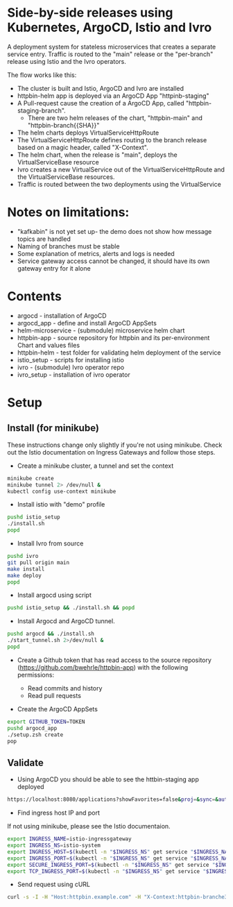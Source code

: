 
# Side-by-side releases using Kubernetes, ArgoCD, Istio and Ivro

A deployment system for stateless microservices that creates a separate service entry.  Traffic is routed to the "main" release or the "per-branch" release using Istio and the Ivro operators.


The flow works like this:
* The cluster is built and Istio, ArgoCD and Ivro are installed
* httpbin-helm app is deployed via an ArgoCD App "httpinb-staging"
* A Pull-request cause the creation of a ArgoCD App, called "httpbin-staging-branch".  
  * There are two helm releases of the chart, "httpbin-main" and "httpbin-branch{{SHA}}"
* The helm charts deploys VirtualServiceHttpRoute
* The VirtualServiceHttpRoute defines routing to the branch release based on a magic header, called "X-Context".
* The helm chart, when the release is "main", deploys the VirtualServiceBase resource
* Ivro creates a new VirtualService out of the VirtualServiceHttpRoute and the VirtualServiceBase resources.
* Traffic is routed between the two deployments using the VirtualService


# Notes on limitations:
* "kafkabin" is not yet set up- the demo does not show how message topics are handled
* Naming of branches must be stable
* Some explanation of metrics, alerts and logs is needed
* Service gateway access cannot be changed, it should have its own gateway entry for it alone

# Contents

* argocd - installation of ArgoCD
* argocd_app - define and install ArgoCD AppSets
* helm-microservice - (submodule) microservice helm chart
* httpbin-app - source repository for httpbin and its per-environment Chart and values files
* httpbin-helm - test folder for validating helm deployment of the service
* istio_setup - scripts for installing istio
* ivro - (submodule) Ivro operator repo
* ivro_setup - installation of ivro operator

# Setup

## Install (for minikube)

These instructions change only slightly if you're not using minikube.  Check out the Istio documentation on Ingress Gateways and follow those steps.

* Create a minikube cluster, a tunnel and set the context
```sh
minikube create
minikube tunnel 2> /dev/null &
kubectl config use-context minikube
```

* Install istio with "demo" profile
```sh
pushd istio_setup
./install.sh
popd
```


* Install Ivro from source
```sh
pushd ivro
git pull origin main
make install
make deploy
popd
```

* Install argocd using script
```sh
pushd istio_setup && ./install.sh && popd
```

* Install Argocd and ArgoCD tunnel.  
```sh
pushd argocd && ./install.sh 
./start_tunnel.sh 2>/dev/null &
popd
```

* Create a Github token that has read access to the source repository (https://github.com/bwehrle/httpbin-app) with the following permissions:
  * Read commits and history
  * Read pull requests

* Create the ArgoCD AppSets

```sh
export GITHUB_TOKEN=TOKEN
pushd argocd_app
./setup.zsh create
pop
```

## Validate

* Using ArgoCD you should be able to see the httbin-staging app deployed
```sh
https://localhost:8080/applications?showFavorites=false&proj=&sync=&autoSync=&health=&namespace=&cluster=&labels=
```

* Find ingress host IP and port

If not using minikube, please see the Istio documentaion.

```sh
export INGRESS_NAME=istio-ingressgateway
export INGRESS_NS=istio-system
export INGRESS_HOST=$(kubectl -n "$INGRESS_NS" get service "$INGRESS_NAME" -o jsonpath='{.status.loadBalancer.ingress[0].ip}')
export INGRESS_PORT=$(kubectl -n "$INGRESS_NS" get service "$INGRESS_NAME" -o jsonpath='{.spec.ports[?(@.name=="http2")].port}')
export SECURE_INGRESS_PORT=$(kubectl -n "$INGRESS_NS" get service "$INGRESS_NAME" -o jsonpath='{.spec.ports[?(@.name=="https")].port}')
export TCP_INGRESS_PORT=$(kubectl -n "$INGRESS_NS" get service "$INGRESS_NAME" -o jsonpath='{.spec.ports[?(@.name=="tcp")].port}')
```
* Send request using cURL
```sh
curl -s -I -H "Host:httpbin.example.com" -H "X-Context:httpbin-branche3d5720" -w "%{http_code}\n" "http://$INGRESS_HOST:$INGRESS_PORT/status/201"  
```

